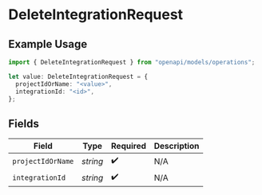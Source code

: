# DeleteIntegrationRequest

## Example Usage

```typescript
import { DeleteIntegrationRequest } from "openapi/models/operations";

let value: DeleteIntegrationRequest = {
  projectIdOrName: "<value>",
  integrationId: "<id>",
};
```

## Fields

| Field              | Type               | Required           | Description        |
| ------------------ | ------------------ | ------------------ | ------------------ |
| `projectIdOrName`  | *string*           | :heavy_check_mark: | N/A                |
| `integrationId`    | *string*           | :heavy_check_mark: | N/A                |